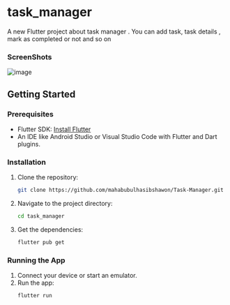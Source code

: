 # task_manager

A new Flutter project about task manager . You can add task, task details , mark as completed or not and so on



### ScreenShots
![image](https://github.com/user-attachments/assets/980cd187-e0c2-4001-90ef-e45871bd19f8)

## Getting Started

### Prerequisites

- Flutter SDK: [Install Flutter](https://flutter.dev/docs/get-started/install)
- An IDE like Android Studio or Visual Studio Code with Flutter and Dart plugins.

### Installation

1. Clone the repository:
    ```bash
    git clone https://github.com/mahabubulhasibshawon/Task-Manager.git
    ```
2. Navigate to the project directory:
    ```bash
    cd task_manager
    ```
3. Get the dependencies:
    ```bash
    flutter pub get
    ```

### Running the App

1. Connect your device or start an emulator.
2. Run the app:
    ```bash
    flutter run
    ```


